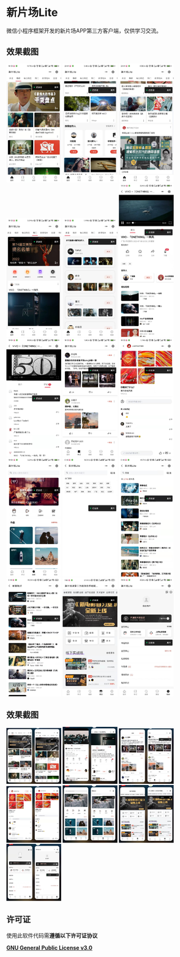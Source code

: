 
# 新片场Lite
微信小程序框架开发的新片场APP第三方客户端，仅供学习交流。

## 效果截图

<img src="doc/首页_推荐.jpg"  width="143"> <img src="doc/首页_多类型组件_1.jpg"  width="143"> <img src="doc/首页_多类型组件_2.jpg"  width="143"> <img  src="doc/首页_热门.jpg" width="143"> <img  src="doc/首页_关注.jpg"  width="143"> <img src="doc/视频详情_简介.jpg"  width="143"> <img src="doc/视频详情_评论.jpg"  width="143"> <img  src="doc/手记.jpg"  width="143"> <img src="doc/手记详情.jpg"  width="143">
<img src="doc/搜索发现.jpg"  width="143"> <img src="doc/搜索.jpg"  width="143"> <img src="doc/搜索结果.jpg"  width="143"> <img src="doc/分类视频.jpg"  width="143"> <img src="doc/课堂.jpg"  width="143"> <img src="doc/我的.jpg"  width="143">

## 效果截图

<img src="doc/对比_首页.jpg"  width="143"> <img src="doc/对比_视频详情.jpg"  width="143"> <img src="doc/对比_手记.jpg"  width="143"> <img src="doc/对比_手记详情.jpg"  width="143"> <img src="doc/对比_搜索发现.jpg"  width="143"> <img src="doc/对比_课堂.jpg"  width="143"> <img src="doc/对比_我的.jpg"  width="143">

## 许可证

使用此软件代码需**遵循以下许可证协议**

[**GNU General Public License v3.0**](LICENSE)